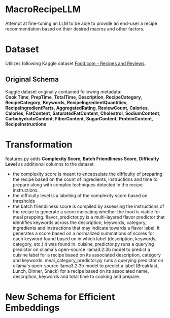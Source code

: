 # MacroRecipeLLM
Attempt at fine-tuning an LLM to be able to provide an end-user a recipe recommendation based on their desired macros and other factors. 

# Dataset
Utilizes following Kaggle dataset [Food.com - Recipes and Reviews](https://www.kaggle.com/datasets/irkaal/foodcom-recipes-and-reviews?resource=download).

## Original Schema
Kaggle dataset originally contained following metadata:  
**Cook Time**, **PrepTime**, **TotalTime**, **Description**, **RecipeCategory**, **RecipeCategory**, **Keywords**, **RecipeIngredientQuantities**, **RecipeIngredientParts**, **AggregatedRating**, **ReviewCount**, **Calories**, **Calories**, **FatContent**, **SaturatedFatContent**, **Cholestrol**, **SodiumContent**, **CarbohydrateContent**, **FiberContent**, **SugarContent**, **ProteinContent**, **RecipeInstructions**

# Transformation
features.py adds **Complexity Score**, **Batch Friendliness Score**, **Difficulty Level** as additional columns to the dataset.  
- the complexity score is meant to encapsulate the difficulty of preparing the recipe based on the count of ingredients, instructions and time to prepare along with complex techniques detected in the recipe instructions.
- the difficulty level is a labeling of the complexity score based on thresholds
- the batch friendliness score is compiled by assessing the instructions of the recipe to generate a score indicating whether the food is viable for meal prepping.
flavor_predictor.py is a multi-layered flavor predictor that identifies keywords across the description, keywords, category, ingredients and instructions that may indicate towards a flavor label. It generates a score based on a normalized summations of scores for each keyword found based on in which label (description, keywords, category, etc.) it was found in.
cuisine_predictor.py runs a querying predictor on ollama's open-source llama3.2:3b model to predict a cuisine label for a recipe based on its associated description, category and keywords.
meal_category_predictor.py runs a querying predictor on ollama's open-source llama3.2:3b model to predict a label (Breakfast, Lunch, Dinner, Snack) for a recipe based on its associated name, description, keywords and total time to cooking and prepare.

# New Schema for Efficient Embeddings
